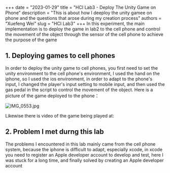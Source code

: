 +++ 
date = "2023-01-29"
title = "HCI Lab3 - Deploy The Unity Game on Phone"
description = "This is about how I deeploy the unity gamee on phone and the questions that arose during my creation process"
authors = "Xuefeng Wei"
slug = "HCI Lab3"
+++
In this experiment, the main implementation is to deploy the game in lab2 to the cell phone and control the movement of the object through the sensor of the cell phone to achieve the purpose of the game

## 1. Deploying games to cell phones
In order to deploy the unity game to cell phones, you first need to set the unity environment to the cell phone's environment, I used the hand on the iphone, so I used the ios environment, in order to adapt to the phone's input, I changed the player's input setting to mobile input, and then used the gas pedal in the script to control the movement of the object.
Here is a picture of the game deployed to the phone：

![IMG_0553.jpg](https://s2.loli.net/2023/01/30/t9Y3bIoPpBJDS6h.jpg)

Likewise there is video of the game being played at:


## 2. Problem I met durng this lab 
The problems I encountered in this lab mainly came from the cell phone system, because the iphone is difficult to adapt, especially xcode, in xcode you need to register an Apple developer account to develop and test, here I was stuck for a long time, and finally solved by creating an Apple developer account
